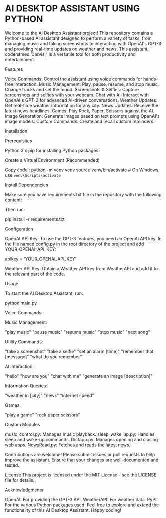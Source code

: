 # AI DESKTOP ASSISTANT USING PYTHON

Welcome to the AI Desktop Assistant project! This repository contains a Python-based AI assistant designed to perform a variety of tasks, from managing music and taking screenshots to interacting with OpenAI's GPT-3 and providing real-time updates on weather and news. This assistant, codenamed "Jarvis," is a versatile tool for both productivity and entertainment.

Features

Voice Commands: Control the assistant using voice commands for hands-free interaction.
Music Management: Play, pause, resume, and stop music. Change tracks and set the mood.
Screenshots & Selfies: Capture screenshots and selfies with your webcam.
Chat with AI: Interact with OpenAI's GPT-3 for advanced AI-driven conversations.
Weather Updates: Get real-time weather information for any city.
News Updates: Receive the latest news headlines.
Games: Play Rock, Paper, Scissors against the AI.
Image Generation: Generate images based on text prompts using OpenAI's image models.
Custom Commands: Create and recall custom reminders.

Installation

Prerequisites

Python 3.x
pip for installing Python packages


Create a Virtual Environment (Recommended)

Copy code :
python -m venv venv
source venv/bin/activate  # On Windows, use `venv\Scripts\activate`

Install Dependencies

Make sure you have requirements.txt file in the repository with the following content:

Then run:

pip install -r requirements.txt

Configuration

OpenAI API Key: To use the GPT-3 features, you need an OpenAI API key. In the file named config.py in the root directory of the project and add YOUR_OPENAI_API_KEY:

apikey = 'YOUR_OPENAI_API_KEY'

Weather API Key: Obtain a Weather API key from WeatherAPI and add it to the relevant part of the code.

Usage

To start the AI Desktop Assistant, run:

python main.py

Voice Commands

Music Management:

"play music"
"pause music"
"resume music"
"stop music"
"next song"

Utility Commands:

"take a screenshot"
"take a selfie"
"set an alarm [time]"
"remember that [message]"
"what do you remember"

AI Interaction:

"hello"
"how are you"
"chat with me"
"generate an image [description]"

Information Queries:

"weather in [city]"
"news"
"internet speed"

Games:

"play a game"
"rock paper scissors"

Custom Modules

music_control.py: Manages music playback.
sleep_wake_up.py: Handles sleep and wake-up commands.
Dictapp.py: Manages opening and closing web apps.
NewsRead.py: Fetches and reads the latest news.


Contributions are welcome! Please submit issues or pull requests to help improve the assistant. Ensure that your changes are well-documented and tested.

License
This project is licensed under the MIT License - see the LICENSE file for details.

Acknowledgments

OpenAI: For providing the GPT-3 API.
WeatherAPI: For weather data.
PyPI: For the various Python packages used.
Feel free to explore and extend the functionality of this AI Desktop Assistant. Happy coding!